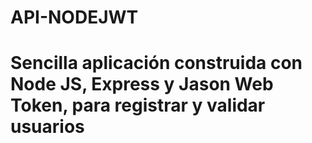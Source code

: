 # API-NODEJWT

# Sencilla aplicación construida con Node JS, Express y Jason Web Token, para registrar y validar usuarios
